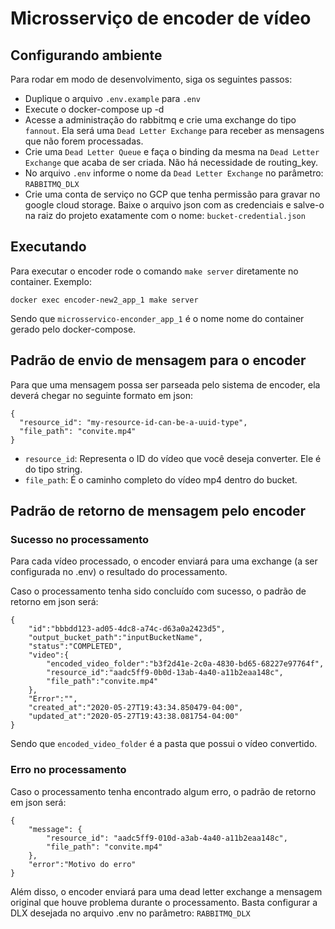 # Microsserviço de encoder de vídeo

## Configurando ambiente

Para rodar em modo de desenvolvimento, siga os seguintes passos:

* Duplique o arquivo `.env.example` para `.env`
* Execute o docker-compose up -d
* Acesse a administração do rabbitmq e crie uma exchange do tipo `fannout`. Ela será uma `Dead Letter Exchange` para receber as mensagens que não forem processadas.
* Crie uma `Dead Letter Queue` e faça o binding da mesma na `Dead Letter Exchange` que acaba de ser criada. Não há necessidade de routing_key.
* No arquivo `.env` informe o nome da `Dead Letter Exchange` no parâmetro: `RABBITMQ_DLX`
* Crie uma conta de serviço no GCP que tenha permissão para gravar no google cloud storage. Baixe o arquivo json com as credenciais e salve-o na raiz do projeto exatamente com o nome: `bucket-credential.json`

## Executando

Para executar o encoder rode o comando `make server` diretamente no container. Exemplo:

```
docker exec encoder-new2_app_1 make server
```

Sendo que `microsservico-enconder_app_1` é o nome nome do container gerado pelo docker-compose.

## Padrão de envio de mensagem para o encoder

Para que uma mensagem possa ser parseada pelo sistema de encoder, ela deverá chegar no seguinte formato em json:

```
{
  "resource_id": "my-resource-id-can-be-a-uuid-type",
  "file_path": "convite.mp4"
}
```

* `resource_id`: Representa o ID do vídeo que você deseja converter. Ele é do tipo string.
* `file_path`: É o caminho completo do vídeo mp4 dentro do bucket.

## Padrão de retorno de mensagem pelo encoder

### Sucesso no processamento

Para cada vídeo processado, o encoder enviará para uma exchange (a ser configurada no .env) o resultado do processamento.

Caso o processamento tenha sido concluído com sucesso, o padrão de retorno em json será:

```
{
    "id":"bbbdd123-ad05-4dc8-a74c-d63a0a2423d5",
    "output_bucket_path":"inputBucketName",
    "status":"COMPLETED",
    "video":{
        "encoded_video_folder":"b3f2d41e-2c0a-4830-bd65-68227e97764f",
        "resource_id":"aadc5ff9-0b0d-13ab-4a40-a11b2eaa148c",
        "file_path":"convite.mp4"
    },
    "Error":"",
    "created_at":"2020-05-27T19:43:34.850479-04:00",
    "updated_at":"2020-05-27T19:43:38.081754-04:00"
}
```

Sendo que `encoded_video_folder` é a pasta que possui o vídeo convertido.

### Erro no processamento

Caso o processamento tenha encontrado algum erro, o padrão de retorno em json será:

```
{
    "message": {
        "resource_id": "aadc5ff9-010d-a3ab-4a40-a11b2eaa148c",
        "file_path": "convite.mp4"
    },
    "error":"Motivo do erro"
}
```

Além disso, o encoder enviará para uma dead letter exchange a mensagem original que houve problema durante o processamento.
Basta configurar a DLX desejada no arquivo .env no parâmetro: `RABBITMQ_DLX`